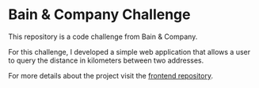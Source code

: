 # Bain & Company Challenge

This repository is a code challenge from Bain & Company.

For this challenge, I developed a simple web application that allows a user to
query the distance in kilometers between two addresses.

For more details about the project visit the [frontend repository](https://github.com/stauffenger/bain_challenge).